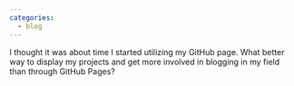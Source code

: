```yaml
---
categories:
  - blog
---
```

I thought it was about time I started utilizing my GitHub page. What better way to display my projects and get more involved in blogging in my field than through GitHub Pages?

